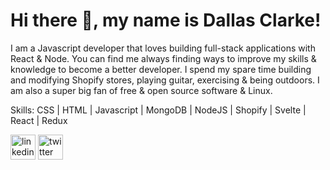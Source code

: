 # Hi there 👋, my name is Dallas Clarke!

I am a Javascript developer that loves building full-stack applications with React & Node. You can find me always finding ways to improve my skills & knowledge to become a better developer. I spend my spare time building and modifying Shopify stores, playing guitar, exercising & being outdoors. I am also a super big fan of free & open source software & Linux.

Skills: CSS | HTML | Javascript | MongoDB | NodeJS | Shopify | Svelte | React | Redux

<!-- [![Anurag's GitHub stats](https://github-readme-stats.vercel.app/api?username=dallasclarke&count_private=true&show_icons=true&theme=dracula&hide=prs,issues)](https://github.com/anuraghazra/github-readme-stats)\ -->
<!-- [![Top Langs](https://github-readme-stats.vercel.app/api/top-langs/?username=dallasclarke&langs_count=6&layout=compact)](https://github.com/anuraghazra/github-readme-stats) -->




[<img src='https://cdn.jsdelivr.net/npm/simple-icons@3.0.1/icons/linkedin.svg' alt='linkedin' height='40'>](https://www.linkedin.com/in/https://www.linkedin.com/in/dallas-clarke-46658a1b5//)  [<img src='https://cdn.jsdelivr.net/npm/simple-icons@3.0.1/icons/twitter.svg' alt='twitter' height='40'>](https://twitter.com/https://twitter.com/dallas_clarke6)  





<!--
**dallasclarke/dallasclarke** is a ✨ _special_ ✨ repository because its `README.md` (this file) appears on your GitHub profile.

Here are some ideas to get you started:

- 🔭 I’m currently working on ...
- 🌱 I’m currently learning ...
- 👯 I’m looking to collaborate on ...
- 🤔 I’m looking for help with ...
- 💬 Ask me about ...
- 📫 How to reach me: ...
- 😄 Pronouns: ...
- ⚡ Fun fact: ...
-->
